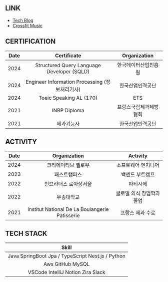 ## LINK
- [Tech Blog](https://medium.com/@jaegeunsong97)
- [Crossfit Music](https://www.youtube.com/watch?v=0V3LwNtZxM4)

## CERTIFICATION
|Date|Certificate|Organization|
|:---:|:---:|:---:|
|2024|Structured Query Language Developer (SQLD)|한국데이터산업진흥원|
|2024|Engineer Information Processing (정보처리기사)|한국산업인력공단|
|2024|Toeic Speaking AL (170)|ETS|
|2021|INBP Diploma|프랑스국립제과제빵협회|
|2021|제과기능사|한국산업인력공단|

## ACTIVITY

|Date|Organization|Activity|
|:---:|:---:|:---:|
|2024|크리에이티브 옐로우|소프트웨어 엔지니어|
|2023|패스트캠퍼스|백엔드 부트캠프|
|2022|빈브라더스 로아상서울|파티시에|
|2022|우송대학교|글로벌 외식 창업학과 졸업|
|2021|Institut National De La Boulangerie Patisserie|프랑스 제과 수료|

## TECH STACK
|Skill|
|:---:|
|Java SpringBoot Jpa / TypeScript Nest.js / Python|
|Aws GitHub MySQL|
|VSCode IntelliJ Notion Zira Slack|
